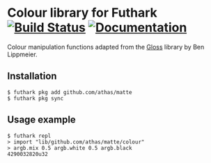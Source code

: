 # Colour library for Futhark [![Build Status](https://travis-ci.org/athas/matte.svg?branch=master)](https://travis-ci.org/athas/matte) [![Documentation](https://futhark-lang.org/pkgs/github.com/athas/matte/status.svg)](https://futhark-lang.org/pkgs/github.com/athas/matte/latest/)

Colour manipulation functions adapted from the
[Gloss](https://hackage.haskell.org/package/gloss) library by Ben
Lippmeier.

## Installation

```
$ futhark pkg add github.com/athas/matte
$ futhark pkg sync
```

## Usage example

```
$ futhark repl
> import "lib/github.com/athas/matte/colour"
> argb.mix 0.5 argb.white 0.5 argb.black
4290032820u32
```
